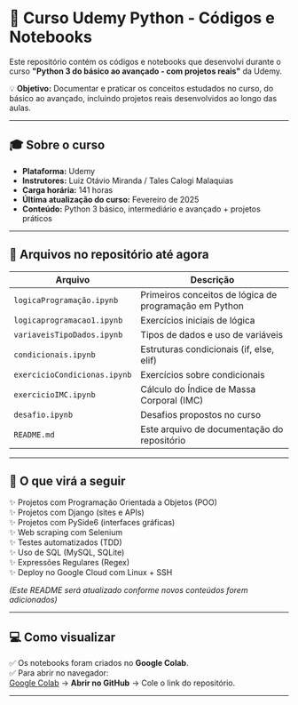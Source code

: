 # 📌 Curso Udemy Python - Códigos e Notebooks

Este repositório contém os códigos e notebooks que desenvolvi durante o curso **"Python 3 do básico ao avançado - com projetos reais"** da Udemy.

💡 **Objetivo:** Documentar e praticar os conceitos estudados no curso, do básico ao avançado, incluindo projetos reais desenvolvidos ao longo das aulas.

---

## 🎓 **Sobre o curso**
- **Plataforma:** Udemy
- **Instrutores:** Luiz Otávio Miranda / Tales Calogi Malaquias
- **Carga horária:** 141 horas
- **Última atualização do curso:** Fevereiro de 2025
- **Conteúdo:** Python 3 básico, intermediário e avançado + projetos práticos

---

## 📂 **Arquivos no repositório até agora**
| Arquivo | Descrição |
|----------|------------|
| `logicaProgramação.ipynb` | Primeiros conceitos de lógica de programação em Python |
| `logicaprogramacao1.ipynb` | Exercícios iniciais de lógica |
| `variaveisTipoDados.ipynb` | Tipos de dados e uso de variáveis |
| `condicionais.ipynb` | Estruturas condicionais (if, else, elif) |
| `exercicioCondicionas.ipynb` | Exercícios sobre condicionais |
| `exercicioIMC.ipynb` | Cálculo do Índice de Massa Corporal (IMC) |
| `desafio.ipynb` | Desafios propostos no curso |
| `README.md` | Este arquivo de documentação do repositório |

---

## 🚀 **O que virá a seguir**
✨ Projetos com Programação Orientada a Objetos (POO)  
✨ Projetos com Django (sites e APIs)  
✨ Projetos com PySide6 (interfaces gráficas)  
✨ Web scraping com Selenium  
✨ Testes automatizados (TDD)  
✨ Uso de SQL (MySQL, SQLite)  
✨ Expressões Regulares (Regex)  
✨ Deploy no Google Cloud com Linux + SSH  

*(Este README será atualizado conforme novos conteúdos forem adicionados)*  

---

## 💻 **Como visualizar**
✅ Os notebooks foram criados no **Google Colab**.  
✅ Para abrir no navegador:  
[Google Colab](https://colab.research.google.com/) → **Abrir no GitHub** → Cole o link do repositório.

---


